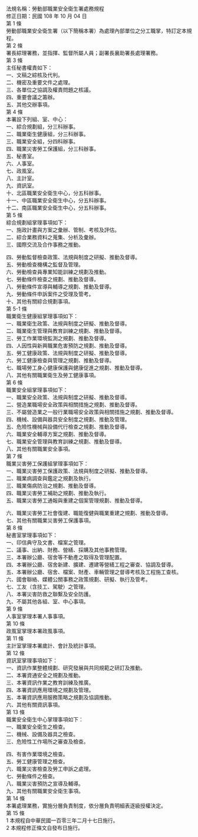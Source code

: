 法規名稱：勞動部職業安全衛生署處務規程  
修正日期：民國 108 年 10 月 04 日  
第 1 條  
勞動部職業安全衛生署（以下簡稱本署）為處理內部單位之分工職掌，特訂定本規程。  
第 2 條  
署長綜理署務，並指揮、監督所屬人員；副署長襄助署長處理署務。  
第 3 條  
主任秘書權責如下：  
一、文稿之綜核及代判。  
二、機密及重要文件之處理。  
三、各單位之協調及權責問題之核議。  
四、重要會議之籌辦。  
五、其他交辦事項。  
第 4 條  
本署設下列組、室、中心：  
一、綜合規劃組，分三科辦事。  
二、職業衛生健康組，分三科辦事。  
三、職業安全組，分四科辦事。  
四、職業災害勞工保護組，分三科辦事。  
五、秘書室。  
六、人事室。  
七、政風室。  
八、主計室。  
九、資訊室。  
十、北區職業安全衛生中心，分五科辦事。  
十一、中區職業安全衛生中心，分五科辦事。  
十二、南區職業安全衛生中心，分五科辦事。  
第 5 條  
綜合規劃組掌理事項如下：  
一、施政計畫與方案之彙辦、管制、考核及評估。  
二、綜合業務資料之蒐集、分析及彙辦。  
三、國際交流及合作事務之推動。  


四、勞動監督檢查政策、法規與制度之研擬、推動及督導。  
五、勞動檢查機構之監督及管理。  
六、勞動檢查員專業知能訓練之規劃及推動。  
七、勞動條件檢查之規劃、推動及督導。  
八、勞動條件宣導與輔導之規劃、推動及督導。  
九、勞動條件申訴案件之受理及管考。  
十、其他有關綜合規劃事項。  
第 5-1 條  
職業衛生健康組掌理事項如下：  
一、職業衛生政策、法規與制度之研擬、推動及督導。  
二、職業衛生管理與教育訓練之規劃、推動及督導。  
三、勞工作業環境監測之規劃、推動及督導。  
四、人因性與新興職業危害預防之規劃、推動及督導。  
五、勞工健康政策、法規與制度之研擬、推動及督導。  
六、勞工健康檢查與管理之規劃、推動及督導。  
七、職場勞工身心健康保護與健康促進之規劃、推動及督導。  
八、其他有關職業衛生及勞工健康事項。  
第 6 條  
職業安全組掌理事項如下：  
一、職業安全政策、法規與制度之研擬、推動及督導。  
二、營造業職場安全政策與相關措施之規劃、推動及督導。  
三、不屬營造業之一般行業職場安全政策與相關措施之規劃、推動及督導。  
四、機械、設備與器具安全制度之規劃、推動及管理。  
五、危險性機械與設備代行檢查之規劃、推動及督導。  
六、職業安全輔導方案之規劃、推動及督導。  
七、職業安全管理與教育訓練之規劃、推動及督導。  
八、其他有關職業安全事項。  
第 7 條  
職業災害勞工保護組掌理事項如下：  
一、職業災害勞工保護政策、法規與制度之研擬、推動及督導。  
二、職業病調查與鑑定之規劃及執行。  
三、職業傷病防治之規劃、推動及督導。  
四、職業災害勞工補助之規劃、推動及執行。  
五、職業災害勞工通報與重建之個案管理規劃、推動及督導。  


六、職業災害勞工社會復建、職能復健與職業重建之規劃、推動及督導。  
七、其他有關職業災害勞工保護事項。  
第 8 條  
秘書室掌理事項如下：  
一、印信典守及文書、檔案之管理。  
二、議事、出納、財務、營繕、採購及其他事務管理。  
三、本署辦公廳、宿舍等不動產之取得及管理配置。  
四、本署辦公廳、宿舍新建、擴建、遷建等營繕工程之審查、協調及督導。  
五、本署辦公廳、宿舍、檔案、財產、車輛管理之督導考核及工程施工查核。  
六、國會聯絡、媒體公關事務之政策規劃、研擬、執行及管考。  
七、工友（含技工、駕駛）之管理。  
八、本署災害防救之聯繫及安全防護。  
九、不屬其他各組、室、中心事項。  
第 9 條  
人事室掌理本署人事事項。  
第 10 條  
政風室掌理本署政風事項。  
第 11 條  
主計室掌理本署歲計、會計及統計事項。  
第 12 條  
資訊室掌理事項如下：  
一、資訊作業整體規劃、研究發展與共同規範之研訂及推動。  
二、本署資通安全之規劃及推動。  
三、本署資訊作業之教育訓練及推廣。  
四、本署資訊應用環境之規劃及管理。  
五、本署資訊應用服務策略之規劃及協調推動。  
六、其他有關資訊事項。  
第 13 條  
職業安全衛生中心掌理事項如下：  
一、職業安全衛生之檢查。  
二、機械、設備及器具之檢查。  
三、危險性工作場所之審查及檢查。  


四、有害作業環境之檢查。  
五、勞工健康管理之檢查。  
六、職業災害檢查及勞工申訴之處理。  
七、勞動條件之檢查。  
八、職業災害預防之宣導及輔導。  
九、其他有關職業安全衛生事項。  
第 14 條  
本署處理業務，實施分層負責制度，依分層負責明細表逐級授權決定。  
第 15 條  
1 本規程自中華民國一百零三年二月十七日施行。  
2 本規程修正條文自發布日施行。  



